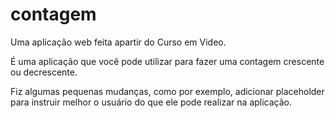 # contagem
Uma aplicação web feita apartir do Curso em Video.

É uma aplicação que você pode utilizar para fazer uma contagem crescente ou decrescente.

Fiz algumas pequenas mudanças, como por exemplo, adicionar placeholder para instruir melhor o usuário do que ele pode realizar na aplicação.
